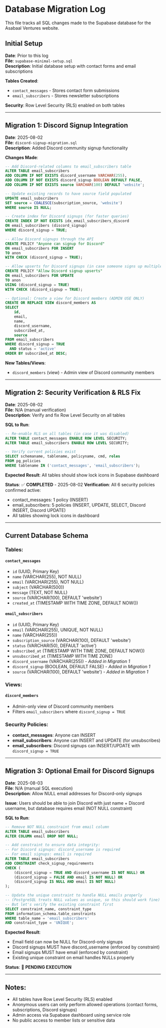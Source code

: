 # Database Migration Log

This file tracks all SQL changes made to the Supabase database for the Asabaal Ventures website.

## Initial Setup
**Date**: Prior to this log  
**File**: `supabase-minimal-setup.sql`  
**Description**: Initial database setup with contact forms and email subscriptions

**Tables Created**:
- `contact_messages` - Stores contact form submissions
- `email_subscribers` - Stores newsletter subscriptions

**Security**: Row Level Security (RLS) enabled on both tables

---

## Migration 1: Discord Signup Integration
**Date**: 2025-08-02  
**File**: `discord-signup-migration.sql`  
**Description**: Added Discord community signup functionality

**Changes Made**:
```sql
-- Add Discord-related columns to email_subscribers table
ALTER TABLE email_subscribers 
ADD COLUMN IF NOT EXISTS discord_username VARCHAR(255),
ADD COLUMN IF NOT EXISTS discord_signup BOOLEAN DEFAULT FALSE,
ADD COLUMN IF NOT EXISTS source VARCHAR(100) DEFAULT 'website';

-- Update existing records to have source field populated
UPDATE email_subscribers 
SET source = COALESCE(subscription_source, 'website') 
WHERE source IS NULL;

-- Create index for Discord signups (for faster queries)
CREATE INDEX IF NOT EXISTS idx_email_subscribers_discord 
ON email_subscribers (discord_signup) 
WHERE discord_signup = TRUE;

-- Allow Discord signups through the API
CREATE POLICY "Anyone can signup for Discord" 
ON email_subscribers FOR INSERT 
TO anon 
WITH CHECK (discord_signup = TRUE);

-- Allow upserts for Discord signups (in case someone signs up multiple times)
CREATE POLICY "Allow Discord signup upserts" 
ON email_subscribers FOR UPDATE 
TO anon 
USING (discord_signup = TRUE)
WITH CHECK (discord_signup = TRUE);

-- Optional: Create a view for Discord members (ADMIN USE ONLY)
CREATE OR REPLACE VIEW discord_members AS
SELECT 
    id,
    email,
    name,
    discord_username,
    subscribed_at,
    source
FROM email_subscribers 
WHERE discord_signup = TRUE 
  AND status = 'active'
ORDER BY subscribed_at DESC;
```

**New Tables/Views**:
- `discord_members` (view) - Admin view of Discord community members

---

## Migration 2: Security Verification & RLS Fix
**Date**: 2025-08-02  
**File**: N/A (manual verification)  
**Description**: Verify and fix Row Level Security on all tables

**SQL to Run**:
```sql
-- Re-enable RLS on all tables (in case it was disabled)
ALTER TABLE contact_messages ENABLE ROW LEVEL SECURITY;
ALTER TABLE email_subscribers ENABLE ROW LEVEL SECURITY;

-- Verify current policies exist
SELECT schemaname, tablename, policyname, cmd, roles 
FROM pg_policies 
WHERE tablename IN ('contact_messages', 'email_subscribers');
```

**Expected Result**: All tables should show lock icons in Supabase dashboard

**Status**: ✅ **COMPLETED** - 2025-08-02
**Verification**: All 6 security policies confirmed active:
- contact_messages: 1 policy (INSERT)
- email_subscribers: 5 policies (INSERT, UPDATE, SELECT, Discord INSERT, Discord UPDATE)
- All tables showing lock icons in dashboard

---

## Current Database Schema

### Tables:

#### `contact_messages`
- `id` (UUID, Primary Key)
- `name` (VARCHAR(255), NOT NULL)
- `email` (VARCHAR(255), NOT NULL)
- `subject` (VARCHAR(500))
- `message` (TEXT, NOT NULL)
- `source` (VARCHAR(100), DEFAULT 'website')
- `created_at` (TIMESTAMP WITH TIME ZONE, DEFAULT NOW())

#### `email_subscribers`
- `id` (UUID, Primary Key)
- `email` (VARCHAR(255), UNIQUE, NOT NULL)
- `name` (VARCHAR(255))
- `subscription_source` (VARCHAR(100), DEFAULT 'website')
- `status` (VARCHAR(50), DEFAULT 'active')
- `subscribed_at` (TIMESTAMP WITH TIME ZONE, DEFAULT NOW())
- `unsubscribed_at` (TIMESTAMP WITH TIME ZONE)
- `discord_username` (VARCHAR(255)) - *Added in Migration 1*
- `discord_signup` (BOOLEAN, DEFAULT FALSE) - *Added in Migration 1*
- `source` (VARCHAR(100), DEFAULT 'website') - *Added in Migration 1*

### Views:

#### `discord_members`
- Admin-only view of Discord community members
- Filters `email_subscribers` where `discord_signup = TRUE`

### Security Policies:
- **contact_messages**: Anyone can INSERT
- **email_subscribers**: Anyone can INSERT and UPDATE (for unsubscribes)
- **email_subscribers**: Discord signups can INSERT/UPDATE with `discord_signup = TRUE`

---

## Migration 3: Optional Email for Discord Signups
**Date**: 2025-08-03  
**File**: N/A (manual SQL execution)  
**Description**: Allow NULL email addresses for Discord-only signups

**Issue**: Users should be able to join Discord with just name + Discord username, but database requires email (NOT NULL constraint)

**SQL to Run**:
```sql
-- Remove NOT NULL constraint from email column
ALTER TABLE email_subscribers 
ALTER COLUMN email DROP NOT NULL;

-- Add constraint to ensure data integrity:
-- For Discord signups: discord_username is required
-- For email signups: email is required
ALTER TABLE email_subscribers 
ADD CONSTRAINT check_signup_requirements 
CHECK (
    (discord_signup = TRUE AND discord_username IS NOT NULL) OR
    (discord_signup = FALSE AND email IS NOT NULL) OR
    (discord_signup IS NULL AND email IS NOT NULL)
);

-- Update the unique constraint to handle NULL emails properly
-- (PostgreSQL treats NULL values as unique, so this should work fine)
-- But let's verify the existing constraint first
SELECT constraint_name, constraint_type 
FROM information_schema.table_constraints 
WHERE table_name = 'email_subscribers' 
AND constraint_type = 'UNIQUE';
```

**Expected Result**: 
- Email field can now be NULL for Discord-only signups
- Discord signups MUST have discord_username (enforced by constraint)
- Email signups MUST have email (enforced by constraint)
- Existing unique constraint on email handles NULLs properly

**Status**: 🔄 **PENDING EXECUTION**

---

## Notes:
- All tables have Row Level Security (RLS) enabled
- Anonymous users can only perform allowed operations (contact forms, subscriptions, Discord signups)
- Admin access via Supabase dashboard using service role
- No public access to member lists or sensitive data